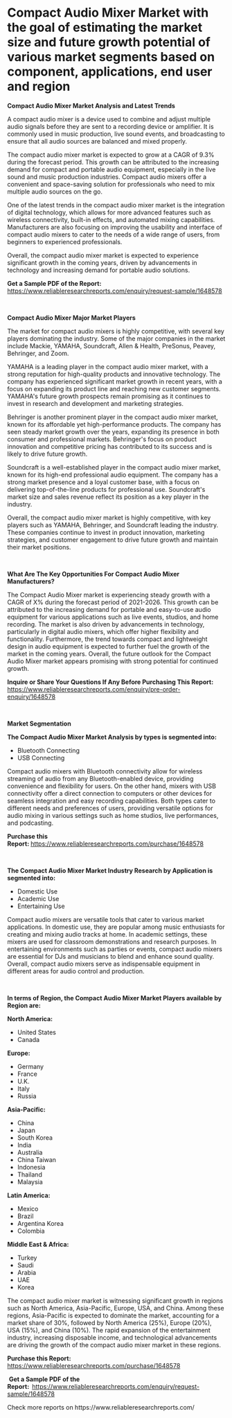 <p><h1>Compact Audio Mixer Market with the goal of estimating the market size and future growth potential of various market segments based on component, applications, end user and region</h1></p><p><strong>Compact Audio Mixer Market Analysis and Latest Trends</strong></p>
<p><p>A compact audio mixer is a device used to combine and adjust multiple audio signals before they are sent to a recording device or amplifier. It is commonly used in music production, live sound events, and broadcasting to ensure that all audio sources are balanced and mixed properly.</p><p>The compact audio mixer market is expected to grow at a CAGR of 9.3% during the forecast period. This growth can be attributed to the increasing demand for compact and portable audio equipment, especially in the live sound and music production industries. Compact audio mixers offer a convenient and space-saving solution for professionals who need to mix multiple audio sources on the go.</p><p>One of the latest trends in the compact audio mixer market is the integration of digital technology, which allows for more advanced features such as wireless connectivity, built-in effects, and automated mixing capabilities. Manufacturers are also focusing on improving the usability and interface of compact audio mixers to cater to the needs of a wide range of users, from beginners to experienced professionals.</p><p>Overall, the compact audio mixer market is expected to experience significant growth in the coming years, driven by advancements in technology and increasing demand for portable audio solutions.</p></p>
<p><strong>Get a Sample PDF of the Report:&nbsp;</strong> <a href="https://www.reliableresearchreports.com/enquiry/request-sample/1648578">https://www.reliableresearchreports.com/enquiry/request-sample/1648578</a></p>
<p>&nbsp;</p>
<p><strong>Compact Audio Mixer Major Market Players</strong></p>
<p><p>The market for compact audio mixers is highly competitive, with several key players dominating the industry. Some of the major companies in the market include Mackie, YAMAHA, Soundcraft, Allen & Health, PreSonus, Peavey, Behringer, and Zoom.</p><p>YAMAHA is a leading player in the compact audio mixer market, with a strong reputation for high-quality products and innovative technology. The company has experienced significant market growth in recent years, with a focus on expanding its product line and reaching new customer segments. YAMAHA's future growth prospects remain promising as it continues to invest in research and development and marketing strategies.</p><p>Behringer is another prominent player in the compact audio mixer market, known for its affordable yet high-performance products. The company has seen steady market growth over the years, expanding its presence in both consumer and professional markets. Behringer's focus on product innovation and competitive pricing has contributed to its success and is likely to drive future growth.</p><p>Soundcraft is a well-established player in the compact audio mixer market, known for its high-end professional audio equipment. The company has a strong market presence and a loyal customer base, with a focus on delivering top-of-the-line products for professional use. Soundcraft's market size and sales revenue reflect its position as a key player in the industry.</p><p>Overall, the compact audio mixer market is highly competitive, with key players such as YAMAHA, Behringer, and Soundcraft leading the industry. These companies continue to invest in product innovation, marketing strategies, and customer engagement to drive future growth and maintain their market positions.</p></p>
<p>&nbsp;</p>
<p><strong>What Are The Key Opportunities For Compact Audio Mixer Manufacturers?</strong></p>
<p><p>The Compact Audio Mixer market is experiencing steady growth with a CAGR of X% during the forecast period of 2021-2026. This growth can be attributed to the increasing demand for portable and easy-to-use audio equipment for various applications such as live events, studios, and home recording. The market is also driven by advancements in technology, particularly in digital audio mixers, which offer higher flexibility and functionality. Furthermore, the trend towards compact and lightweight design in audio equipment is expected to further fuel the growth of the market in the coming years. Overall, the future outlook for the Compact Audio Mixer market appears promising with strong potential for continued growth.</p></p>
<p><strong>Inquire or Share Your Questions If Any Before Purchasing This Report:</strong> <a href="https://www.reliableresearchreports.com/enquiry/pre-order-enquiry/1648578">https://www.reliableresearchreports.com/enquiry/pre-order-enquiry/1648578</a></p>
<p>&nbsp;</p>
<p><strong>Market Segmentation</strong></p>
<p><strong>The Compact Audio Mixer Market Analysis by types is segmented into:</strong></p>
<p><ul><li>Bluetooth Connecting</li><li>USB Connecting</li></ul></p>
<p><p>Compact audio mixers with Bluetooth connectivity allow for wireless streaming of audio from any Bluetooth-enabled device, providing convenience and flexibility for users. On the other hand, mixers with USB connectivity offer a direct connection to computers or other devices for seamless integration and easy recording capabilities. Both types cater to different needs and preferences of users, providing versatile options for audio mixing in various settings such as home studios, live performances, and podcasting.</p></p>
<p><strong>Purchase this Report:&nbsp;</strong><a href="https://www.reliableresearchreports.com/purchase/1648578">https://www.reliableresearchreports.com/purchase/1648578</a></p>
<p>&nbsp;</p>
<p><strong>The Compact Audio Mixer Market Industry Research by Application is segmented into:</strong></p>
<p><ul><li>Domestic Use</li><li>Academic Use</li><li>Entertaining Use</li></ul></p>
<p><p>Compact audio mixers are versatile tools that cater to various market applications. In domestic use, they are popular among music enthusiasts for creating and mixing audio tracks at home. In academic settings, these mixers are used for classroom demonstrations and research purposes. In entertaining environments such as parties or events, compact audio mixers are essential for DJs and musicians to blend and enhance sound quality. Overall, compact audio mixers serve as indispensable equipment in different areas for audio control and production.</p></p>
<p>&nbsp;</p>
<p><strong>In terms of Region, the Compact Audio Mixer Market Players available by Region are:</strong></p>
<p>
    <p> <strong> North America: </strong>
        <ul>
            <li>United States</li>
            <li>Canada</li>
        </ul>
        </p> 
    <p> <strong> Europe: </strong>
        <ul>
            <li>Germany</li>
            <li>France</li>
            <li>U.K.</li>
            <li>Italy</li>
            <li>Russia</li>
        </ul>
        </p> 
    <p> <strong> Asia-Pacific: </strong>
        <ul>
            <li>China</li>
            <li>Japan</li>
            <li>South Korea</li>
            <li>India</li>
            <li>Australia</li>
            <li>China Taiwan</li>
            <li>Indonesia</li>
            <li>Thailand</li>
            <li>Malaysia</li>
        </ul>
        </p> 
    <p> <strong> Latin America: </strong>
        <ul>
            <li>Mexico</li>
            <li>Brazil</li>
            <li>Argentina Korea</li>
            <li>Colombia</li>
        </ul>
        </p> 
    <p> <strong> Middle East & Africa: </strong>
        <ul>
            <li>Turkey</li>
            <li>Saudi</li>
            <li>Arabia</li>
            <li>UAE</li>
            <li>Korea</li>
        </ul>
    </p>
    </p>
<p><p>The compact audio mixer market is witnessing significant growth in regions such as North America, Asia-Pacific, Europe, USA, and China. Among these regions, Asia-Pacific is expected to dominate the market, accounting for a market share of 30%, followed by North America (25%), Europe (20%), USA (15%), and China (10%). The rapid expansion of the entertainment industry, increasing disposable income, and technological advancements are driving the growth of the compact audio mixer market in these regions.</p></p>
<p><strong>Purchase this Report: </strong><a href="https://www.reliableresearchreports.com/purchase/1648578">https://www.reliableresearchreports.com/purchase/1648578</a></p>
<p>&nbsp;<strong>Get a Sample PDF of the Report:&nbsp;&nbsp;</strong><a href="https://www.reliableresearchreports.com/enquiry/request-sample/1648578">https://www.reliableresearchreports.com/enquiry/request-sample/1648578</a></p>
<p><strong></strong></p>
<p>Check more reports on https://www.reliableresearchreports.com/</p>